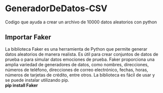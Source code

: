 # GeneradorDeDatos-CSV
Codigo que ayuda a crear un archivo de 10000 datos aleatorios con python
## Importar Faker
La biblioteca Faker es una herramienta de Python que permite generar datos aleatorios de manera realista. Es útil para crear conjuntos de datos de prueba o para simular datos emociones de prueba. Faker proporciona una amplia variedad de generadores de datos, como nombres, direcciones, números de teléfono, direcciones de correo electrónico, fechas, horas, números de tarjetas de crédito, entre otros. La biblioteca es fácil de usar y se puede instalar utilizando pip.<br>
<b> pip install Faker </b>
